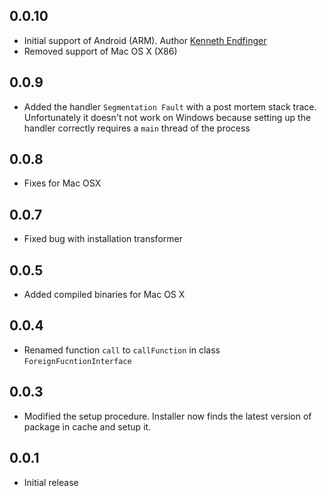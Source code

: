 ## 0.0.10

- Initial support of Android (ARM). Author [Kenneth Endfinger](https://github.com/kaendfinger)
- Removed support of Mac OS X (X86)

## 0.0.9

- Added the handler `Segmentation Fault` with a post mortem stack trace. Unfortunately it doesn't not work on Windows because setting up the handler  correctly requires a `main` thread of the process

## 0.0.8

- Fixes for Mac OSX

## 0.0.7

- Fixed bug with installation transformer

## 0.0.5

- Added compiled binaries for Mac OS X

## 0.0.4

- Renamed function `call` to `callFunction` in class `ForeignFucntionInterface`

## 0.0.3

- Modified the setup procedure. Installer now finds the latest version of package in cache and setup it.

## 0.0.1

- Initial release

